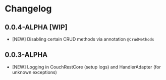 # Changelog

## 0.0.4-ALPHA [WIP]

- [NEW] Disabling certain CRUD methods via annotation `@CrudMethods`

## 0.0.3-ALPHA

- [NEW] Logging in CouchRestCore (setup logs) and HandlerAdapter (for unknown exceptions)